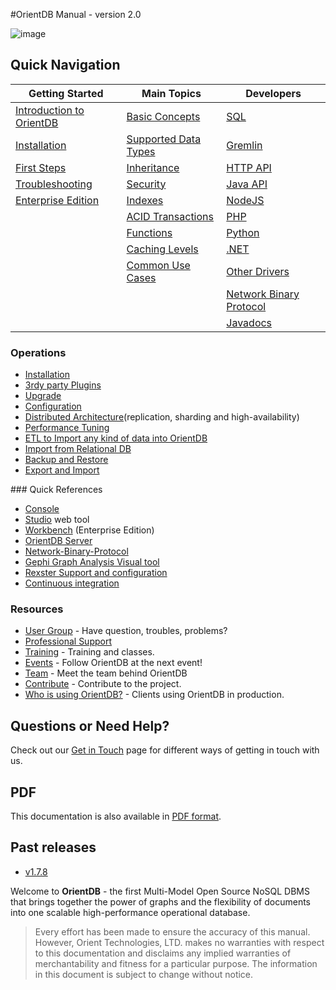 #OrientDB Manual - version 2.0

![image](http://www.orientdb.com/images/orientdb_logo_mid.png)

## Quick Navigation

|Getting Started	|Main Topics    |Developers   |
|-----------------------|---------------|-------------|
|[Introduction to OrientDB](Tutorial-Introduction-to-the-NoSQL-world.html) | [Basic Concepts](Concepts.html)  | [SQL](SQL.html)| 
|[Installation](Tutorial-Installation.html) | [Supported Data Types](Types.html) | [Gremlin](Gremlin.html) | 
|[First Steps](Tutorial-Introduction-to-the-NoSQL-world.html) | [Inheritance](Inheritance.html) | [HTTP API](OrientDB-REST.html) |
|[Troubleshooting](Troubleshooting.html) |[Security](Security.html)| [Java API](Java-API.html)|
|[Enterprise Edition](Enterprise-Edition.html)| [Indexes](Indexes.html) | [NodeJS](https://github.com/codemix/oriento)|
| | [ACID Transactions](Transactions.html) | [PHP](https://github.com/orientechnologies/PhpOrient) |
| | [Functions](Functions.html) | [Python](https://github.com/orientechnologies/pyorient)|
| | [Caching Levels](Caching.html) | [.NET](https://github.com/orientechnologies/OrientDB-NET.binary) | 
| | [Common Use Cases](Use-Cases.html) | [Other Drivers](Programming-Language-Bindings.html) |
| | | [Network Binary Protocol](Network-Binary-Protocol.html) |
| | | [Javadocs](http://www.orientechnologies.com/javadoc/latest/) |

### Operations
- [Installation](Tutorial-Installation.html)
- [3rdy party Plugins](Plugins.html)
- [Upgrade](Upgrade.html) 
- [Configuration](Configuration.html)
- [Distributed Architecture](Distributed-Architecture.html)(replication, sharding and high-availability)
- [Performance Tuning](Performance-Tuning.html)
- [ETL to Import any kind of data into OrientDB](ETL-Introduction.html)
- [Import from Relational DB](Import-From-RDBMS.html)
- [Backup and Restore](Backup-and-Restore.html)
- [Export and Import](Export-and-Import.html)

### Quick References
- [Console](Console-Commands.html)
- [Studio](Home-page.html) web tool
- [Workbench](http://www.orientechnologies.com/enterprise/1.7.4/userguide.html) (Enterprise Edition) 
- [OrientDB Server](DB-Server.html)
- [Network-Binary-Protocol](Network-Binary-Protocol.html) 
- [Gephi Graph Analysis Visual tool](Gephi.html)
- [Rexster Support and configuration](Rexster.html)
- [Continuous integration](http://helios.orientechnologies.com/)

### Resources
- [User Group](http://www.orientechnologies.com/active-user-community) - Have question, troubles, problems?
- [Professional Support](http://orientechnologies.com/support)
- [Training](http://orientechnologies.com/training) - Training and classes.
- [Events](http://www.orientechnologies.com/event) - Follow OrientDB at the next event!
- [Team](Team.html) - Meet the team behind OrientDB
- [Contribute](Contribute-to-OrientDB.html) - Contribute to the project.
- [Who is using OrientDB?](http://www.orientechnologies.com/customers) - Clients using OrientDB in production.

## Questions or Need Help?
Check out our [Get in Touch](Get-in-Touch.html) page for different ways of getting in touch with us.


## PDF
This documentation is also available in [PDF format](OrientDB-Manual.pdf).

## Past releases
- [v1.7.8](http://www.orientechnologies.com/docs/1.7.8/)


Welcome to **OrientDB** - the first Multi-Model Open Source NoSQL DBMS that brings together the power of graphs and the flexibility of documents into one scalable high-performance operational database.

>Every effort has been made to ensure the accuracy of this manual. However, Orient Technologies, LTD. makes no warranties with respect to this documentation and disclaims any implied warranties of merchantability and fitness for a particular purpose. The information in this document is subject to change without notice.
